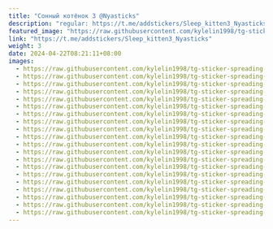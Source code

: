 ```yaml
---
title: "Сонный котёнок 3 @Nyasticks"
description: "regular: https://t.me/addstickers/Sleep_kitten3_Nyasticks"
featured_image: "https://raw.githubusercontent.com/kylelin1998/tg-sticker-spreading-worldwide-images/main/img/f6c8aa26-be1b-4fd3-ab43-f1206fed8171.jpg"
link: "https://t.me/addstickers/Sleep_kitten3_Nyasticks"
weight: 3
date: 2024-04-22T08:21:11+08:00
images:
  - https://raw.githubusercontent.com/kylelin1998/tg-sticker-spreading-worldwide-images/main/img/f6c8aa26-be1b-4fd3-ab43-f1206fed8171.jpg
  - https://raw.githubusercontent.com/kylelin1998/tg-sticker-spreading-worldwide-images/main/img/961908f4-f57e-4d1e-8d22-446f8e0c8d3f.jpg
  - https://raw.githubusercontent.com/kylelin1998/tg-sticker-spreading-worldwide-images/main/img/038f0ade-24c7-40d4-8bb8-0a90be933505.jpg
  - https://raw.githubusercontent.com/kylelin1998/tg-sticker-spreading-worldwide-images/main/img/6ef06dbc-7fd1-46f9-82d7-b48e56dca639.jpg
  - https://raw.githubusercontent.com/kylelin1998/tg-sticker-spreading-worldwide-images/main/img/d47749c1-6000-4913-a8be-7707af085727.jpg
  - https://raw.githubusercontent.com/kylelin1998/tg-sticker-spreading-worldwide-images/main/img/abc5fcee-1f33-4570-8284-8530a944c230.jpg
  - https://raw.githubusercontent.com/kylelin1998/tg-sticker-spreading-worldwide-images/main/img/a45b5d1d-b447-4c00-bab9-49bb02c33945.jpg
  - https://raw.githubusercontent.com/kylelin1998/tg-sticker-spreading-worldwide-images/main/img/f4b1a130-e09c-462a-86ae-0359d0753b5d.jpg
  - https://raw.githubusercontent.com/kylelin1998/tg-sticker-spreading-worldwide-images/main/img/120db8fd-67c1-43eb-bbf5-3c6564187ec6.jpg
  - https://raw.githubusercontent.com/kylelin1998/tg-sticker-spreading-worldwide-images/main/img/b023a603-4a52-49c7-bd80-dc0b81f66515.jpg
  - https://raw.githubusercontent.com/kylelin1998/tg-sticker-spreading-worldwide-images/main/img/870cf55f-d7e8-4dfa-8d00-783233a0884c.jpg
  - https://raw.githubusercontent.com/kylelin1998/tg-sticker-spreading-worldwide-images/main/img/c783cbf0-3786-4af9-b3e4-b6b6f2d5c47b.jpg
  - https://raw.githubusercontent.com/kylelin1998/tg-sticker-spreading-worldwide-images/main/img/9436539e-2a4a-47ec-bbaf-6474d0303f6b.jpg
  - https://raw.githubusercontent.com/kylelin1998/tg-sticker-spreading-worldwide-images/main/img/d9fd17c5-2f2a-4f86-8578-f65f39b2ff2e.jpg
  - https://raw.githubusercontent.com/kylelin1998/tg-sticker-spreading-worldwide-images/main/img/f22eea44-6024-46a5-96b3-5197c1cafdfb.jpg
  - https://raw.githubusercontent.com/kylelin1998/tg-sticker-spreading-worldwide-images/main/img/1466b2ad-3656-48a6-bb17-f4d8e9937130.jpg
  - https://raw.githubusercontent.com/kylelin1998/tg-sticker-spreading-worldwide-images/main/img/91d16aee-c1cf-4bc7-a13e-491bb21b54ac.jpg
  - https://raw.githubusercontent.com/kylelin1998/tg-sticker-spreading-worldwide-images/main/img/32f731d8-e7a6-4f54-9b96-bf5e49be188e.jpg
  - https://raw.githubusercontent.com/kylelin1998/tg-sticker-spreading-worldwide-images/main/img/8f3504fe-9032-48cb-bdef-3262fc7d81f1.jpg
  - https://raw.githubusercontent.com/kylelin1998/tg-sticker-spreading-worldwide-images/main/img/ee334cce-a6eb-4579-83e7-f1f645feb7a3.jpg
---
```

